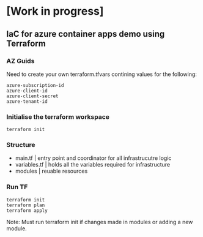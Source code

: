 # [Work in progress]

## IaC for azure container apps demo using Terraform

### AZ Guids
Need to create your own terraform.tfvars contining values for the following:

```
azure-subscription-id
azure-client-id
azure-client-secret
azure-tenant-id
```

### Initialise the terraform workspace

```
terraform init
```

### Structure

- main.tf | entry point and coordinator for all infrastrucutre logic
- variables.tf | holds all the variables required for infrastructure
- modules | reuable resources

### Run TF

```
terraform init 
terraform plan
terraform apply
```

Note: Must run terraform init if changes made in modules or adding a new module.
